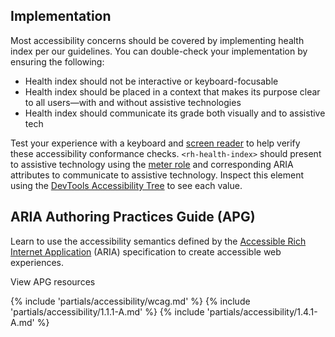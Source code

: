 ## Implementation

Most accessibility concerns should be covered by implementing health index per 
our guidelines. You can double-check your implementation by ensuring the 
following:

- Health index should not be interactive or keyboard-focusable
- Health index should be placed in a context that makes its purpose clear to all 
users—with and without assistive technologies
- Health index should communicate its grade both visually and to assistive tech

Test your experience with a keyboard and [screen reader][sr] to help verify 
these accessibility conformance checks. `<rh-health-index>` should present to 
assistive technology using the [meter role][meter] and corresponding ARIA 
attributes to communicate to assistive technology. Inspect this element using 
the [DevTools Accessibility Tree][chrome-a11y-dev] to see each value.

## ARIA Authoring Practices Guide (APG)

Learn to use the accessibility semantics defined by the [Accessible Rich
Internet Application][aria] (ARIA) specification to create accessible web 
experiences.

<rh-cta href="https://www.w3.org/WAI/fundamentals/">View APG resources</rh-cta>

{% include 'partials/accessibility/wcag.md' %}
{% include 'partials/accessibility/1.1.1-A.md' %}
{% include 'partials/accessibility/1.4.1-A.md' %}

[sr]: /accessibility/qa-testing/#screen-readers
[meter]: https://developer.mozilla.org/en-US/docs/Web/Accessibility/ARIA/Roles/meter_role
[chrome-a11y-dev]: https://developer.chrome.com/docs/devtools/accessibility/reference#pane
[aria]: https://www.w3.org/WAI/

